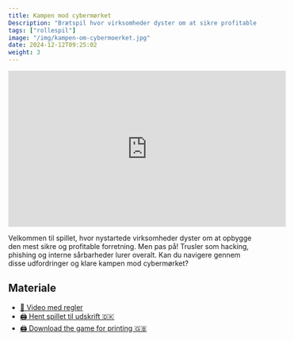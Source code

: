 ```yaml
---
title: Kampen mod cybermørket
Description: "Brætspil hvor virksomheder dyster om at sikre profitable forretning. Men pas på for truslerne lurer"
tags: ["rollespil"]
image: "/img/kampen-om-cybermoerket.jpg"
date: 2024-12-12T09:25:02
weight: 3
---
```


<iframe width="560" height="315" src="https://www.youtube.com/embed/uyZI2O7L4co?si=8gxGKAjb4BPNWv2g" title="YouTube video player" frameborder="0" allow="accelerometer; autoplay; clipboard-write; encrypted-media; gyroscope; picture-in-picture; web-share" referrerpolicy="strict-origin-when-cross-origin" allowfullscreen></iframe>

Velkommen til spillet, hvor nystartede virksomheder dyster om at opbygge den mest sikre og profitable forretning. Men pas på! Trusler som hacking, phishing og interne sårbarheder lurer overalt. Kan du navigere gennem disse udfordringer og klare kampen mod cybermørket?

## Materiale

- [🎥 Video med regler](https://www.youtube.com/watch?v=feeHPbRrZKI)
- [🖨️ Hent spillet til udskrift 🇩🇰](/files/kampen-mod-cybermoerket/Kampen%20mod%20Cyberm%C3%B8rket_Awarenessspillet.pdf)
- [🖨️ Download the game for printing 🇬🇧](/files/kampen-mod-cybermoerket/The%20Fight%20Against%20Cyber%20Darkness.pdf)
